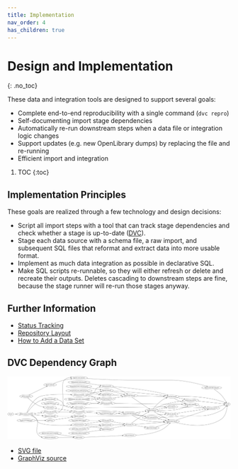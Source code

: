 ```yaml
---
title: Implementation
nav_order: 4
has_children: true
---
```


# Design and Implementation
{: .no_toc}

These data and integration tools are designed to support several goals:

- Complete end-to-end reproducibility with a single command (`dvc repro`)
- Self-documenting import stage dependencies
- Automatically re-run downstream steps when a data file or integration logic changes
- Support updates (e.g. new OpenLibrary dumps) by replacing the file and re-running
- Efficient import and integration

1. TOC
{:toc}

## Implementation Principles

These goals are realized through a few technology and design decisions:

- Script all import steps with a tool that can track stage dependencies and check whether a stage is up-to-date ([DVC](https://dvc.org)).
- Stage each data source with a schema file, a raw import, and subsequent SQL files that reformat and extract data into more usable format.
- Implement as much data integration as possible in declarative SQL.
- Make SQL scripts re-runnable, so they will either refresh or delete and recreate their outputs. Deletes cascading to downstream steps are fine, because the stage runner will re-run those stages anyway.

## Further Information

- [Status Tracking](status.md)
- [Repository Layout](layout.md)
- [How to Add a Data Set](dataset.md)

## DVC Dependency Graph

![DVC Dep Graph](../pipeline.svg)

- [SVG file](../pipeline.svg)
- [GraphViz source](../pipeline.dot)

